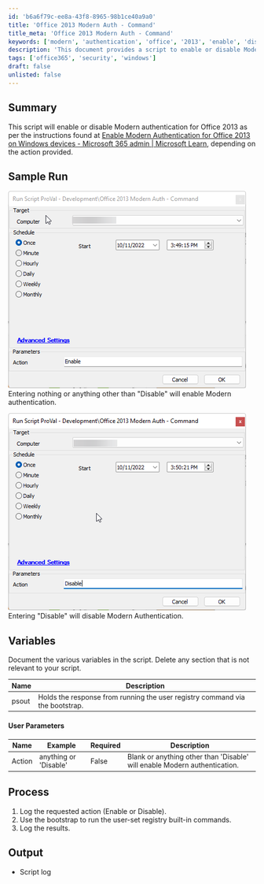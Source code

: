 ```yaml
---
id: 'b6a6f79c-ee8a-43f8-8965-98b1ce40a9a0'
title: 'Office 2013 Modern Auth - Command'
title_meta: 'Office 2013 Modern Auth - Command'
keywords: ['modern', 'authentication', 'office', '2013', 'enable', 'disable']
description: 'This document provides a script to enable or disable Modern authentication for Office 2013 based on user input. It outlines the process, variables, and expected output, ensuring users can manage authentication settings effectively.'
tags: ['office365', 'security', 'windows']
draft: false
unlisted: false
---
```


## Summary

This script will enable or disable Modern authentication for Office 2013 as per the instructions found at [Enable Modern Authentication for Office 2013 on Windows devices - Microsoft 365 admin | Microsoft Learn](https://learn.microsoft.com/en-us/microsoft-365/admin/security-and-compliance/enable-modern-authentication?view=o365-worldwide), depending on the action provided.

## Sample Run

![Sample Run 1](../../../static/img/Office-2013-Modern-Auth---Command/image_1.png)  
Entering nothing or anything other than "Disable" will enable Modern authentication.

![Sample Run 2](../../../static/img/Office-2013-Modern-Auth---Command/image_2.png)  
Entering "Disable" will disable Modern Authentication.

## Variables

Document the various variables in the script. Delete any section that is not relevant to your script.

| Name  | Description                                                       |
|-------|-------------------------------------------------------------------|
| psout | Holds the response from running the user registry command via the bootstrap. |

#### User Parameters

| Name    | Example                   | Required | Description                                               |
|---------|---------------------------|----------|-----------------------------------------------------------|
| Action  | anything or 'Disable'     | False    | Blank or anything other than 'Disable' will enable Modern authentication. |

## Process

1. Log the requested action (Enable or Disable).
2. Use the bootstrap to run the user-set registry built-in commands.
3. Log the results.

## Output

- Script log



